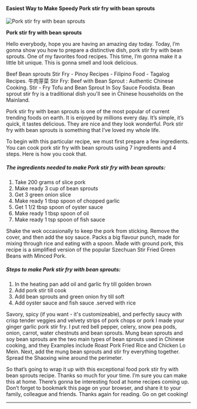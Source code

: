             

#### Easiest Way to Make Speedy Pork stir fry with bean sprouts

![Pork stir fry with bean sprouts](https://img-global.cpcdn.com/recipes/6603580314222592/751x532cq70/pork-stir-fry-with-bean-sprouts-recipe-main-photo.jpg)

**Pork stir fry with bean sprouts**

Hello everybody, hope you are having an amazing day today. Today, I’m gonna show you how to prepare a distinctive dish, pork stir fry with bean sprouts. One of my favorites food recipes. This time, I’m gonna make it a little bit unique. This is gonna smell and look delicious.

Beef Bean sprouts Stir Fry - Pinoy Recipes - Filipino Food - Tagalog Recipes. 牛肉芽菜 Stir Fry: Beef with Bean Sprout : Authentic Chinese Cooking. Stir - Fry Tofu and Bean Sprout In Soy Sauce Foodista. Bean sprout stir fry is a traditional dish you'll see in Chinese households on the Mainland.

Pork stir fry with bean sprouts is one of the most popular of current trending foods on earth. It is enjoyed by millions every day. It’s simple, it’s quick, it tastes delicious. They are nice and they look wonderful. Pork stir fry with bean sprouts is something that I’ve loved my whole life.

To begin with this particular recipe, we must first prepare a few ingredients. You can cook pork stir fry with bean sprouts using 7 ingredients and 4 steps. Here is how you cook that.

##### The ingredients needed to make Pork stir fry with bean sprouts:

1.  Take 200 grams of slice pork
2.  Make ready 3 cup of bean sprouts
3.  Get 3 green onion slice
4.  Make ready 1 tbsp spoon of chopped garlic
5.  Get 1 1/2 tbsp spoon of oyster sauce
6.  Make ready 1 tbsp spoon of oil
7.  Make ready 1 tsp spoon of fish sauce

Shake the wok occasionally to keep the pork from sticking. Remove the cover, and then add the soy sauce. Packs a big flavour punch, made for mixing through rice and eating with a spoon. Made with ground pork, this recipe is a simplified version of the popular Szechuan Stir Fried Green Beans with Minced Pork.

##### Steps to make Pork stir fry with bean sprouts:

1.  In the heating pan add oil and garlic fry till golden brown
2.  Add pork stir till cook
3.  Add bean sprouts and green onion fry till soft
4.  Add oyster sauce and fish sauce .served with rice

Savory, spicy (if you want - it's customizeable), and perfectly saucy with crisp tender veggies and velvety strips of pork chops or pork I made your ginger garlic pork stir fry. I put red bell pepper, celery, snow pea pods, onion, carrot, water chestnuts and bean sprouts. Mung bean sprouts and soy bean sprouts are the two main types of bean sprouts used in Chinese cooking, and they Examples include Roast Pork Fried Rice and Chicken Lo Mein. Next, add the mung bean sprouts and stir fry everything together. Spread the Shaoxing wine around the perimeter.

So that’s going to wrap it up with this exceptional food pork stir fry with bean sprouts recipe. Thanks so much for your time. I’m sure you can make this at home. There’s gonna be interesting food at home recipes coming up. Don’t forget to bookmark this page on your browser, and share it to your family, colleague and friends. Thanks again for reading. Go on get cooking!

* * *